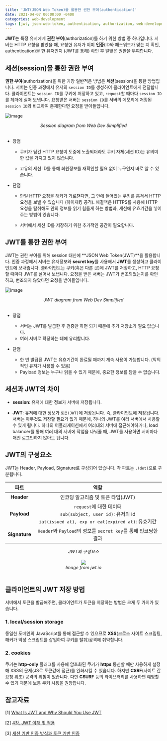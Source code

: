```yaml
---
title: 'JWT(JSON Web Token)를 활용한 권한 부여(authentication)'
date: 2021-04-07 00:00:00 -0400
categories: web-development
tags: [jwt, json-web-token, authentication, authorization, web-development, server, client, security]
---
```



**JWT**는 특정 유저에게 **권한 부여**(authorization)를 하기 위한 방법 중 하나입니다. 
서버는 HTTP 요청을 받았을 때, 요청한 유저가 이미 **인증**(ID와 패스워드가 맞는 지 확인, authentication)을 한 유저인지 (JWT를 통해) 확인 후 알맞은 권한을 부여합니다.

## 세션(session)을 통한 권한 부여

**권한 부여**(authorization)을 위한 가장 일반적은 방법은 **세션**(session)을 통한 방법입니다. 서버는 인증 과정에서 유저의 `session ID`를 생성하여 클라이언트에게 전달합니다. 클라이언트는 `session ID`를 쿠키에 저장하고 있고, `request`할 때마다 `session ID`를 헤더에 실어 보냅니다. 요청받은 서버는 `session ID`를 서버의 메모리에 저장된 `session ID`와 비교하여 존재한다면 요청을 받아들입니다.

![image](https://user-images.githubusercontent.com/71360682/113804050-b4dae680-9798-11eb-8888-2eef4e705ade.png)

<div align="center">
  <i>Session diagram from Web Dev Simplified </i>
</div>

<br/>

- 장점

  - 쿠키가 담긴 HTTP 요청이 도중에 노출되더라도 쿠키 자체(세션 ID)는 유의미한 값을 가지고 있지 않습니다.

  - 고유의 세션 ID를 통해 회원정보를 재확인할 필요 없이 누구인지 바로 알 수 있습니다.

- 단점

    - 만일 HTTP 요청을 해커가 가로챈다면, 그 안에 들어있는 쿠키를 훔쳐서 HTTP 요청을 보낼 수 있습니다 (하이재킹 공격). 해결책은 HTTPS를 사용해 HTTP 요청을 탈취해도 안의 정보를 읽기 힘들게 하는 방법과, 세션에 유효기간을 넣어주는 방법이 있습니다.


    - 서버에서 세션 ID를 저장하기 위한 추가적인 공간이 필요합니다.


## JWT를 통한 권한 부여

JWT는 권한 부여를 위해 session 대신에 **JSON Web Token(JWT)**을 활용합니다. 인증 과정에서 서버는 유저정보와 **secret key**를 사용해서 **JWT**를 생성하고 클라이언트에 보내줍니다. 클라이언트는 쿠키(혹은 다른 곳)에 JWT를 저장하고, HTTP 요청할 때마다 JWT를 실어서 보냅니다. 요청을 받은 서버는 JWT가 변조되었는지를 확인하고, 변조되지 않았다면 요청을 받아들입니다.

![image](https://user-images.githubusercontent.com/71360682/113804110-da67f000-9798-11eb-896e-51f6a0528def.png)

<div align="center">
  <i>JWT diagram from Web Dev Simplified </i>
</div>

<br/>

- 장점

    - 서버는 JWT를 발급한 후 검증만 하면 되기 때문에 추가 저장소가 필요 없습니다.
    - 여러 서버로 확장하는 데에 유리합니다.

- 단점
  
    - 한 번 발급된 JWT는 유효기간이 완료될 때까지 계속 사용이 가능합니다. (악의적인 유저가 사용할 수 있음)
    - Payload 정보는 누구나 읽을 수 있기 때문에, 중요한 정보를 담을 수 없습니다. 
  

## 세션과 JWT의 차이

- **session**: 유저에 대한 정보가 서버에 저장됩니다.

- **JWT**: 유저에 대한 정보가 `토큰(JWT)`에 저장됩니다. 즉, 클라이언트에 저장됩니다.
서버는 아무것도 저장할 필요가 없기 때문에, 하나의 JWT를 여러 서버에서 사용할 수 있게 됩니다. 하나의 어플리케이션에서 여러대의 서버에 접근해야하거나, load balancer를 통해 여러 대의 서버에 작업을 나눠줄 때, JWT를 사용하면 서버마다 매번 로그인하지 않아도 됩니다. 

## JWT의 구성요소

JWT는 Header, Payload, Signature로 구성되어 있습니다. 각 파트는 `.(dot)`으로 구분됩니다.


|       파트       |  역할   |
| :----------------: | :-----: |
| **Header** | 인코딩 알고리즘 및 토큰 타입(JWT)|
|  **Payload**  |  `request`에 대한 데이터  <br> `sub(subject, user id)`: 유저의 id <br> `iat(issued at), exp or eat(expired at)`: 유효기간 |
| **Signature**  |  `Header`와 `Payload`의 정보를 `secret key`를 통해 인코딩한 결과  |


<div align="center">
  <i>JWT의 구성요소</i>
</div>

<br/>

<div style="text-align:center"><img src="https://user-images.githubusercontent.com/71360682/113804693-09329600-979a-11eb-9323-a129a91c1bdf.png" /></div>

<div align="center">
  <i>Image from jwt.io</i>
</div>

<br/>


## 클라이언트의 JWT 저장 방법

서버에서 토큰을 발급해주면, 클라이언트가 토큰을 저장하는 방법은 크게 두 가지가 있습니다.


### 1. local/session storage

동일한 도메인의 JavaScript를 통해 접근할 수 있으므로 **XSS**(크로스 사이트 스크립팅, 해커가 악성 스크립트를 삽입하여 쿠키를 탈취)공격에 취약합니다.

### 2. cookies

쿠키는 **http-only** 플래그를 사용해 암호화된 쿠키가 **https** 통신할 때만 사용하게 설정해 XSS의 문제(JS로 토큰값에 접근)를 완화시킬 수 있습니다. 하지만 **CSRF**(사이트 간 요청 위조) 공격의 위험이 있습니다. 다만 **CSURF** 등의 라이브러리를 사용하면 예방할 수 있기 때문에 보통 쿠키 사용을 권장합니다.

## 참고자료 

[1] [What Is JWT and Why Should You Use JWT](https://www.youtube.com/watch?v=7Q17ubqLfaM)

[2] [4장. JWT 이해 및 적용](https://backend-intro.vlpt.us/4/)

[3] [세션 기반 인증 방식과 토큰 기반 인증](https://yonghyunlee.gitlab.io/node/jwt/)
